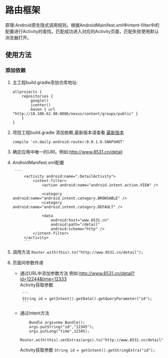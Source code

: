 # 路由框架
原理:Android原生隐式调用规则。根据AndroidMainifest.xml中intent-filter中的配置进行Activity的查找，匹配成功进入对应的Activity页面，匹配失败使用默认浏览器打开。
## 使用方法

### 添加依赖
1. 主工程build.gradle添加仓库地址:
	
	```
	allprojects {
	    repositories {
	        google()
	        jcenter()
	        maven { url "http://10.100.62.98:8086/nexus/content/groups/public" }
	    }
	}
	```
2. 项目工程build.gradle 添加依赖,最新版本请查看 [最新版本](http://10.100.62.98:8086/nexus/#nexus-search;gav~cn.daily.android~router~~~)

	```
	compile 'cn.daily.android:router:0.0.1.6-SNAPSHOT'
	```
3. 确定应用中唯一的URI。例如:http://www.8531.cn/detail
4. AndroidManifest.xml配置
	
		```
	        <activity android:name=".DetailActivity">
	            <intent-filter>
	                <action android:name="android.intent.action.VIEW" />
	
	                <category android:name="android.intent.category.BROWSABLE" />
	                <category android:name="android.intent.category.DEFAULT" />
	
	                <data
	                    android:host="www.8531.cn"
	                    android:path="/detail"
	                    android:scheme="http" />
	            </intent-filter>
	        </activity>	
	        ```
        
5. 调用方法 ``Router.with(this).to("http://www.8531.cn/detail");``
6. 页面间参数传递
	* 通过URL中添加参数方法 例如:http://www.8531.cn/detail?id=12244&time=12333  
	 	   Activity获取参数
	 	   
	 	   ```
	 	   String id = getIntent().getData().getQueryParameter("id");
	 	   ```
	* 通过intent方法
	
		```
			Bundle args=new Bundle();
			args.putString("id","12345");
			args.putLong("time",12345);
			Router.with(this).setExtras(args).to("http://www.8531.cn/detail");
		```
		
		Activity获取参数 ``String id = getIntent().getStringExtra("id");``